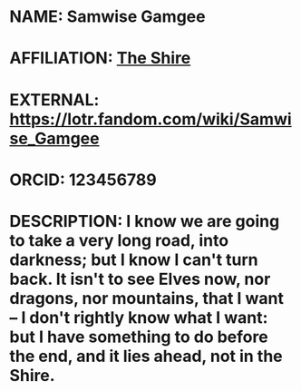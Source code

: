 # NAME: Samwise Gamgee
# AFFILIATION: [The Shire](https://lotr.fandom.com/wiki/The_Shire)
# EXTERNAL: https://lotr.fandom.com/wiki/Samwise_Gamgee
# ORCID: 123456789
# DESCRIPTION: I know we are going to take a very long road, into darkness; but I know I can't turn back. It isn't to see Elves now, nor dragons, nor mountains, that I want – I don't rightly know what I want: but I have something to do before the end, and it lies ahead, not in the Shire.
